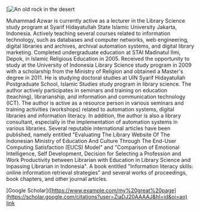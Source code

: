 [![An old rock in the desert](https://raw.githubusercontent.com/uin-fah/ipi-webcon/main/azwar%20-%20Azwar%20Muin.jpeg)


Muhammad Azwar is currently active as a lecturer in the Library Science study program at Syarif Hidayatullah State Islamic University Jakarta, Indonesia. Actively teaching several courses related to information technology, such as databases and computer networks, web engineering, digital libraries and archives, archival automation systems, and digital library marketing. Completed undergraduate education at STAI Madinatul Ilmi, Depok, in Islamic Religious Education in 2005. Received the opportunity to study at the University of Indonesia Library Science study program in 2009 with a scholarship from the Ministry of Religion and obtained a Master's degree in 2011. He is studying doctoral studies at UIN Syarif Hidayatullah Postgraduate School, Islamic Studies study program in library science. 
The author actively participates in seminars and training on education (teaching), librarianship, and information and communication technology (ICT). The author is active as a resource person in various seminars and training activities (workshops) related to automation systems, digital libraries and information literacy. In addition, the author is also a library consultant, especially in the implementation of automation systems in various libraries.
Several reputable international articles have been published, namely entitled "Evaluating The Library Website Of The Indonesian Ministry of Education And Culture Through The End-User Computing Satisfaction (EUCS) Model" and "Comparison of Emotional Intelligence, Self Development, Decision for Selecting a Profession and Work Productivity between Librarian with Education in Library Science and Inpassing Librarian in Indonesia". A book entitled "Information literacy skills: online information retrieval strategies" and several works of proceedings, book chapters, and other journal articles.

[Google Scholar]([https://www.example.com/my%20great%20page](https://scholar.google.com/citations?user=ZiaDJ20AAAAJ&hl=id&oi=ao) 
<a href="[https://www.example.com/my great page](https://scholar.google.com/citations?user=ZiaDJ20AAAAJ&hl=id&oi=ao)https://scholar.google.com/citations?user=ZiaDJ20AAAAJ&hl=id&oi=ao">link</a>


